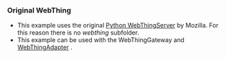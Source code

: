 ### Original WebThing
+ This example uses the original
[Python WebThingServer](https://github.com/mozilla-iot/webthing-python "github.com/mozilla-iot/webthing-python")
by Mozilla. For this reason there is no *webthing* subfolder.
+ This example can be used with the WebThingGateway and
[WebThingAdapter](https://github.com/mozilla-iot/thing-url-adapter "https://github.com/mozilla-iot/thing-url-adapter")
.
